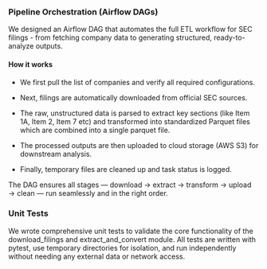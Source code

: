 ### Pipeline Orchestration (Airflow DAGs)

We designed an Airflow DAG that automates the full ETL workflow for SEC filings - from fetching company data to generating structured, ready-to-analyze outputs.

#### How it works

- We first pull the list of companies and verify all required configurations.

- Next, filings are automatically downloaded from official SEC sources.

- The raw, unstructured data is parsed to extract key sections (like Item 1A, Item 2, Item 7 etc) and transformed into standardized Parquet files which are combined into a single parquet file.

- The processed outputs are then uploaded to cloud storage (AWS S3) for downstream analysis.

- Finally, temporary files are cleaned up and task status is logged.

The DAG ensures all stages — download → extract → transform → upload → clean — run seamlessly and in the right order.

### Unit Tests

We wrote comprehensive unit tests to validate the core functionality of the download_filings and extract_and_convert module.
All tests are written with pytest, use temporary directories for isolation, and run independently without needing any external data or network access.
